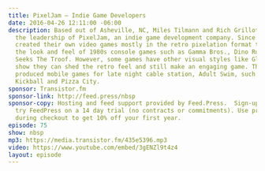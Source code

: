 ```yaml
---
title: PixelJam — Indie Game Developers
date: 2016-04-26 12:11:00 -06:00
description: Based out of Asheville, NC, Miles Tilmann and Rich Grillotti make up
  the leadership of PixelJam, an indie game development company. Since 2005, they’ve
  created their own video games mostly in the retro pixelation format that defined
  the look and feel of 1980s console games such as Gamma Bros., Dino Run, and PotatoMan
  Seeks The Troof. However, some games have other visual styles like Glorkian Warrior,
  show they can shed the retro feel and still make an engaging game. They’ve also
  produced mobile games for late night cable station, Adult Swim, such as Hipster
  Kickball and Pizza City.
sponsor: Transistor.fm
sponsor-link: http://feed.press/nbsp
sponsor-copy: Hosting and feed support provided by Feed.Press.  Sign-up today and
  try FeedPress on a 14 day trial (no contracts or commitments). Use promo code *nbsp*
  during checkout to get 10% off your first year.
episode: 75
show: nbsp
mp3: https://media.transistor.fm/435e5396.mp3
video: https://www.youtube.com/embed/3gENZl9t4z4
layout: episode
---
```


